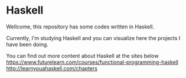 # Haskell
Wellcome,
this repository has some codes written in Haskell.

Currently, I'm studying Haskell and you can visualize here the projects I have been doing.

You can find out more content about Haskell at the sites below
https://www.futurelearn.com/courses/functional-programming-haskell
http://learnyouahaskell.com/chapters
